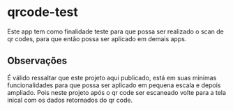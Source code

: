 # qrcode-test

Este app tem como finalidade teste para que possa ser realizado o scan de qr codes, para que então possa ser aplicado em demais apps.

## Observações

É válido ressaltar que este projeto aqui publicado, está em suas minimas funcionalidades para que possa ser aplicado em pequena escala e depois ampliado. Pois neste projeto após o qr code ser escaneado volte para a tela inical com os dados retornados do qr code.
